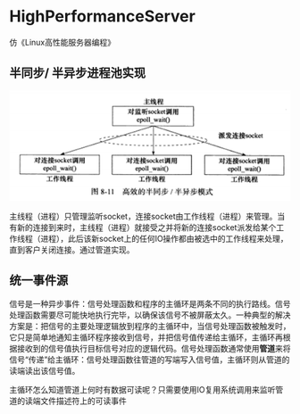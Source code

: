 # HighPerformanceServer
仿《Linux高性能服务器编程》


## 半同步/ 半异步进程池实现
![半同步/半异步模式](./pics/1.png) 

主线程（进程）只管理监听socket，连接socket由工作线程（进程）来管理。当有新的连接到来时，主线程（进程）就接受之并将新的连接socket派发给某个工作线程（进程），此后该新socket上的任何IO操作都由被选中的工作线程来处理，直到客户关闭连接。通过管道实现。


## 统一事件源
信号是一种异步事件：信号处理函数和程序的主循环是两条不同的执行路线。信号处理函数需要尽可能快地执行完毕，以确保该信号不被屏蔽太久。一种典型的解决方案是：把信号的主要处理逻辑放到程序的主循环中，当信号处理函数被触发时，它只是简单地通知主循环程序接收到信号，并把信号值传递给主循环，主循环再根据接收到的信号值执行目标信号对应的逻辑代码。信号处理函数通常使用**管道**来将信号“传递”给主循环：信号处理函数往管道的写端写入信号值，主循环则从管道的读端读出该信号值。

主循环怎么知道管道上何时有数据可读呢？只需要使用IO复用系统调用来监听管道的读端文件描述符上的可读事件